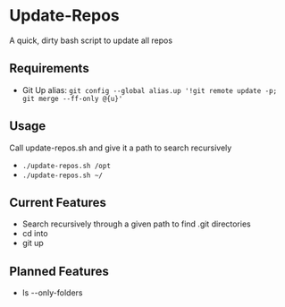 # Update-Repos

A quick, dirty bash script to update all repos

## Requirements

  * Git Up alias: `git config --global alias.up '!git remote update -p; git merge --ff-only @{u}'`

## Usage

Call update-repos.sh and give it a path to search recursively

  * `./update-repos.sh /opt`
  * `./update-repos.sh ~/`

## Current Features

  * Search recursively through a given path to find .git directories
  * cd into
  * git up

## Planned Features

  * ls --only-folders

